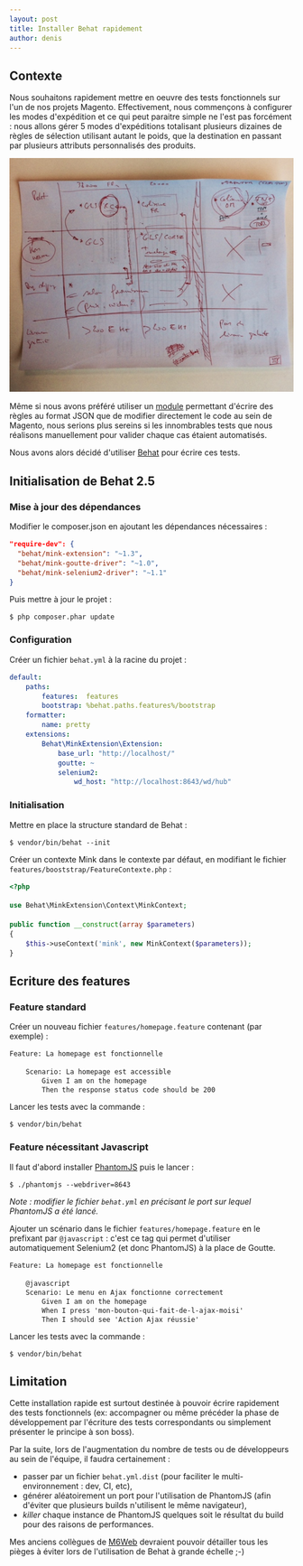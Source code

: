 ```yaml
---
layout: post
title: Installer Behat rapidement
author: denis
---
```


## Contexte

Nous souhaitons rapidement mettre en oeuvre des tests fonctionnels sur l'un de nos projets Magento.
Effectivement, nous commençons à configurer les modes d'expédition et ce qui peut paraitre simple ne l'est pas forcément : nous allons gérer 5 modes d'expéditions totalisant plusieurs dizaines de règles de sélection utilisant autant le poids, que la destination en passant par plusieurs attributs personnalisés des produits.

![Modes de livraison](/public/images/modes-livraison.jpg)

Même si nous avons préféré utiliser un [module](http://www.owebia.com/os2/fr/) permettant d'écrire des règles au format JSON que de modifier directement le code au sein de Magento, nous serions plus sereins si les innombrables tests que nous réalisons manuellement pour valider chaque cas étaient automatisés.

Nous avons alors décidé d'utiliser [Behat](http://behat.org/) pour écrire ces tests.

## Initialisation de Behat 2.5

### Mise à jour des dépendances

Modifier le composer.json en ajoutant les dépendances nécessaires :

```json
"require-dev": {
  "behat/mink-extension": "~1.3",
  "behat/mink-goutte-driver": "~1.0",
  "behat/mink-selenium2-driver": "~1.1"
}
```

Puis mettre à jour le projet :

```
$ php composer.phar update
```

### Configuration

Créer un fichier `behat.yml` à la racine du projet :

```yaml
default:
    paths:
        features:  features
        bootstrap: %behat.paths.features%/bootstrap
    formatter:
        name: pretty
    extensions:
        Behat\MinkExtension\Extension:
            base_url: "http://localhost/"
            goutte: ~
            selenium2:
                wd_host: "http://localhost:8643/wd/hub"
```

### Initialisation

Mettre en place la structure standard de Behat :

```
$ vendor/bin/behat --init
```

Créer un contexte Mink dans le contexte par défaut, en modifiant le fichier `features/booststrap/FeatureContexte.php` :

```php
<?php

use Behat\MinkExtension\Context\MinkContext;

public function __construct(array $parameters)
{
    $this->useContext('mink', new MinkContext($parameters));
}
```

## Ecriture des features

### Feature standard

Créer un nouveau fichier `features/homepage.feature` contenant (par exemple) :

```
Feature: La homepage est fonctionnelle

    Scenario: La homepage est accessible
        Given I am on the homepage
        Then the response status code should be 200
```

Lancer les tests avec la commande :

```
$ vendor/bin/behat
```

### Feature nécessitant Javascript

Il faut d'abord installer [PhantomJS](http://phantomjs.org/download.html) puis le lancer :

```
$ ./phantomjs --webdriver=8643
```

*Note : modifier le fichier `behat.yml` en précisant le port sur lequel PhantomJS a été lancé.*

Ajouter un scénario dans le fichier `features/homepage.feature` en le prefixant par `@javascript` : c'est ce tag qui permet d'utiliser automatiquement Selenium2 (et donc PhantomJS) à la place de Goutte.

```
Feature: La homepage est fonctionnelle

    @javascript
    Scenario: Le menu en Ajax fonctionne correctement
        Given I am on the homepage
        When I press 'mon-bouton-qui-fait-de-l-ajax-moisi'
        Then I should see 'Action Ajax réussie'
```

Lancer les tests avec la commande :

```
$ vendor/bin/behat
```

## Limitation

Cette installation rapide est surtout destinée à pouvoir écrire rapidement des tests fonctionnels (ex: accompagner ou même précéder la phase de développement par l'écriture des tests correspondants ou simplement présenter le principe à son boss).

Par la suite, lors de l'augmentation du nombre de tests ou de développeurs au sein de l'équipe, il faudra certainement :

* passer par un fichier `behat.yml.dist` (pour faciliter le multi-environnement : dev, CI, etc),
* générer aléatoirement un port pour l'utilisation de PhantomJS (afin d'éviter que plusieurs builds n'utilisent le même navigateur),
* *killer* chaque instance de PhantomJS quelques soit le résultat du build pour des raisons de performances.

Mes anciens collègues de [M6Web](tech.m6web.fr) devraient pouvoir détailler tous les pièges à éviter lors de l'utilisation de Behat à grande échelle ;-)
